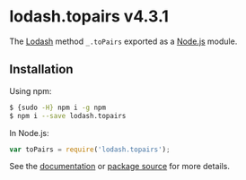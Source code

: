 # lodash.topairs v4.3.1

The [Lodash](https://lodash.com/) method `_.toPairs` exported as a [Node.js](https://nodejs.org/) module.

## Installation

Using npm:
```bash
$ {sudo -H} npm i -g npm
$ npm i --save lodash.topairs
```

In Node.js:
```js
var toPairs = require('lodash.topairs');
```

See the [documentation](https://lodash.com/docs#toPairs) or [package source](https://github.com/lodash/lodash/blob/4.3.1-npm-packages/lodash.topairs) for more details.
